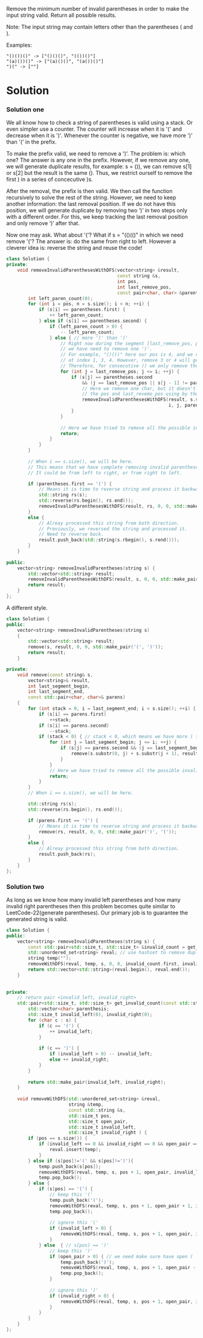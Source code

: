 Remove the minimum number of invalid parentheses in order to make the input string valid. Return all possible results.

Note: The input string may contain letters other than the parentheses ( and ).
  
Examples:

```
"()())()" -> ["()()()", "(())()"]
"(a)())()" -> ["(a)()()", "(a())()"]
")(" -> [""] 
```

# Solution


### Solution one
We all know how to check a string of parentheses is valid using a stack. Or even simpler use a counter.
The counter will increase when it is '(' and decrease when it is ')'. Whenever the counter is negative, we have more ')' than '(' in the prefix.

To make the prefix valid, we need to remove a ')'. The problem is: which one? The answer is any one in the prefix. However, if we remove any one, we will generate duplicate results, for example: s = ()), we can remove s[1] or s[2] but the result is the same (). Thus, we restrict ourself to remove the first ) in a series of concecutive )s.

After the removal, the prefix is then valid. We then call the function recursively to solve the rest of the string. However, we need to keep another information: the last removal position. If we do not have this position, we will generate duplicate by removing two ‘)’ in two steps only with a different order.
For this, we keep tracking the last removal position and only remove ‘)’ after that.

Now one may ask. What about '('? What if s = "(()(()" in which we need remove '('?
The answer is: do the same from right to left.
However a cleverer idea is: reverse the string and reuse the code!

```cpp
class Solution {
private:
    void removeInvalidParenthesesWithDFS(vector<string> &result,
                                         const string &s,
                                         int pos,
                                         int last_remove_pos,
                                         const pair<char, char> &parentheses ) {
        int left_paren_count(0);
        for (int i = pos, n = s.size(); i < n; ++i) {
            if (s[i] == parentheses.first) {
                ++ left_paren_count;
            } else if (s[i] == parentheses.second) {
                if (left_paren_count > 0) {
                    -- left_paren_count;
                } else { // more ')' than '('
                    // Right now during the segment [last_remove_pos, pos],
                    // we have need to remove one ')'.
                    // For example, "()())" here our pos is 4, and we can remove one ')'
                    // at index 1, 3, 4. However, remove 3 or 4 will generate duplicates.
                    // Therefore, for consecutive )) we only remove the first one.
                    for (int j = last_remove_pos; j <= i; ++j) {
                        if (s[j] == parentheses.second 
                            && (j == last_remove_pos || s[j - 1] != parentheses.second)) {
                            // Here we remove one char, but it doesn't affect us to decide 
                            // the pos and last_revemo_pos using by the new string.
                            removeInvalidParenthesesWithDFS(result, s.substr(0, j) + s.substr(j + 1), 
                                                            i, j, parentheses );
                        }
                    }
                    
                    // Here we have tried to remove all the possible invalid (
                    return;
                }
            }
        }
        
        // When i == s.size(), we will be here.
        // This means that we have complete removing invalid parentheses from one direction.
        // It could be from left to right, or from right to left.

        if (parentheses.first == '(') {
            // Means it is time to reverse string and process it backwards.
            std::string rs(s);
            std::reverse(rs.begin(), rs.end());
            removeInvalidParenthesesWithDFS(result, rs, 0, 0, std::make_pair(')', '('));
        }
        else {
            // Alreay processed this string from both direction.
            // Previously, we reversed the string and processed it.
            // Need to reverse back.
            result.push_back(std::string(s.rbegin(), s.rend()));
        }
    }
    
public:
    vector<string> removeInvalidParentheses(string s) {
        std::vector<std::string> result;
        removeInvalidParenthesesWithDFS(result, s, 0, 0, std::make_pair('(', ')'));
        return result;
    }
};
```


A different style.

```cpp
class Solution {
public:
    vector<string> removeInvalidParentheses(string s)
    {
        std::vector<std::string> result;
        remove(s, result, 0, 0, std::make_pair('(', ')'));
        return result;
    }

private:
    void remove(const string& s,
        vector<string>& result,
        int last_segment_begin,
        int last_segment_end,
        const std::pair<char, char>& parens)
    {
        for (int stack = 0, i = last_segment_end; i < s.size(); ++i) {
            if (s[i] == parens.first)
                ++stack;
            if (s[i] == parens.second)
                --stack;
            if (stack < 0) { // stack < 0, which means we have more ) than (
                for (int j = last_segment_begin; j <= i; ++j) {
                    if (s[j] == parens.second && (j == last_segment_begin || s[j - 1] != parens.second)) {
                        remove(s.substr(0, j) + s.substr(j + 1), result, j, i, parens);
                    }
                }
                // Here we have tried to remove all the possible invalid (
                return;
            }
        }
        // When i == s.size(), we will be here.

        std::string rs(s);
        std::reverse(rs.begin(), rs.end());

        if (parens.first == '(') {
            // Means it is time to reverse string and process it backwards.
            remove(rs, result, 0, 0, std::make_pair(')', '('));
        }
        else {
            // Alreay processed this string from both direction.
            result.push_back(rs);
        }
    }
};
```

### Solution two

As long as we know how many invalid left parentheses and how many invalid right parentheses then this problem
becomes quite similar to LeetCode-22(generate parentheses). Our primary job is to guarantee the generated string is valid.

```cpp
class Solution {
public:
    vector<string> removeInvalidParentheses(string s) {
        const std::pair<std::size_t, std::size_t> &invalid_count = get_invalid_count(s);
        std::unordered_set<string> reval; // use hashset to remove duplicate
        string temp("");
        removeWithDFS(reval, temp, s, 0, 0, invalid_count.first, invalid_count.second);
        return std::vector<std::string>(reval.begin(), reval.end());
    }
    
    
private:
    // return pair <invalid_left, invalid_right>
    std::pair<std::size_t, std::size_t> get_invalid_count(const std::string &s) {
        std::vector<char> parenthesis;
        std::size_t invalid_left(0), invalid_right(0);
        for (char c : s) {
            if (c == '(') {
                ++ invalid_left;
            }
            
            if (c == ')') {
                if (invalid_left > 0) -- invalid_left;
                else ++ invalid_right;
            }
        }
        
        return std::make_pair(invalid_left, invalid_right);
    }
    
    void removeWithDFS(std::unordered_set<string> &reval, 
                       string &temp, 
                       const std::string &s,
                       std::size_t pos,
                       std::size_t open_pair,
                       std::size_t invalid_left, 
                       std::size_t invalid_right ) {
        if (pos == s.size()) {
            if (invalid_left == 0 && invalid_right == 0 && open_pair == 0) {
                reval.insert(temp);
            }
        } else if (s[pos]!='(' && s[pos]!=')'){
            temp.push_back(s[pos]);
            removeWithDFS(reval, temp, s, pos + 1, open_pair, invalid_left, invalid_right);
            temp.pop_back();
        } else {
            if (s[pos] == '(') {
                // keep this '('
                temp.push_back('(');
                removeWithDFS(reval, temp, s, pos + 1, open_pair + 1, invalid_left, invalid_right);
                temp.pop_back();
                
                // ignore this '('
                if (invalid_left > 0) {
                    removeWithDFS(reval, temp, s, pos + 1, open_pair, invalid_left - 1, invalid_right);
                }
            } else  { // s[pos] == ')'
                // keep this ')'
                if (open_pair > 0) { // we need make sure have open (
                    temp.push_back(')');
                    removeWithDFS(reval, temp, s, pos + 1, open_pair - 1, invalid_left, invalid_right);
                    temp.pop_back();
                }
                
                // ignore this ')'
                if (invalid_right > 0) {
                    removeWithDFS(reval, temp, s, pos + 1, open_pair, invalid_left, invalid_right - 1);
                }
            }
        }
    }
};
```
